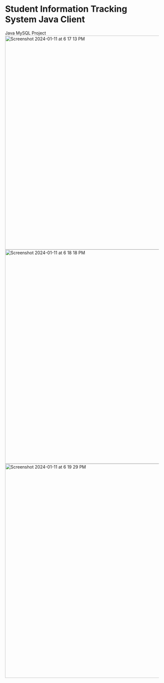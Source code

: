 # Student Information Tracking System Java Client
Java MySQL Project
<img width="699" alt="Screenshot 2024-01-11 at 6 17 13 PM" src="https://github.com/phancak/Student-Information-Tracking-System-Java-Client/assets/84169376/189e0e77-249c-4588-972d-578a087cb718">
<img width="700" alt="Screenshot 2024-01-11 at 6 18 18 PM" src="https://github.com/phancak/Student-Information-Tracking-System-Java-Client/assets/84169376/a71c68fa-8157-42a4-a9aa-71caaa5ae752">
<img width="700" alt="Screenshot 2024-01-11 at 6 19 29 PM" src="https://github.com/phancak/Student-Information-Tracking-System-Java-Client/assets/84169376/bfebbc83-fa5b-4e74-85c5-e0884292b82c">
